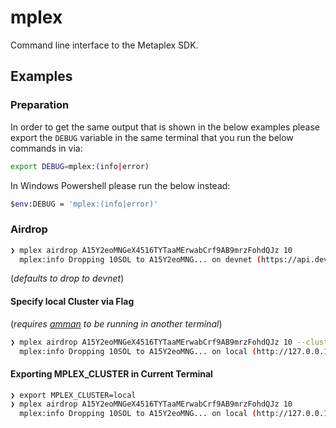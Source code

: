 # mplex

Command line interface to the Metaplex SDK.

## Examples

### Preparation

In order to get the same output that is shown in the below examples please export the `DEBUG`
variable in the same terminal that you run the below commands in via:

```sh
export DEBUG=mplex:(info|error)
```

In Windows Powershell please run the below instead:

```sh
$env:DEBUG = 'mplex:(info|error)'
```

### Airdrop

```sh
❯ mplex airdrop A15Y2eoMNGeX4516TYTaaMErwabCrf9AB9mrzFohdQJz 10
  mplex:info Dropping 10SOL to A15Y2eoMNG... on devnet (https://api.devnet.solana.com) +0ms
```
(_defaults to drop to devnet_)

#### Specify local Cluster via Flag

(_requires [amman] to be running in another terminal_)

```sh
❯ mplex airdrop A15Y2eoMNGeX4516TYTaaMErwabCrf9AB9mrzFohdQJz 10 --cluster=local
  mplex:info Dropping 10SOL to A15Y2eoMNG... on local (http://127.0.0.1:8899) +0ms
```

#### Exporting MPLEX_CLUSTER in Current Terminal

```sh
❯ export MPLEX_CLUSTER=local
❯ mplex airdrop A15Y2eoMNGeX4516TYTaaMErwabCrf9AB9mrzFohdQJz 10
  mplex:info Dropping 10SOL to A15Y2eoMNG... on local (http://127.0.0.1:8899) +0ms
```

<!-- Links -->

[amman]:https://github.com/metaplex-foundation/amman
